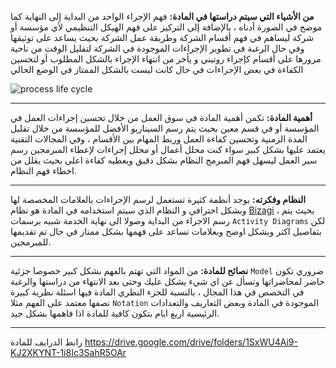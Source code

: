 **من الأشياء التي سيتم دراستها في المادة:** فهم الإجراء الواحد من البداية إلى النهاية كما موضح في الصورة أدناه ،
بالإضافة إلى التركيز على فهم الهيكل التنظيمي لأي مؤسسة أو شركة ليساهم في فهم أقسام الشركة وطريقة عمل الشركة بحيث يساعد
على توثيقها وفي حال الرغبة في تطوير الإجراءات الموجودة في الشركة لتقليل الوقت من ناحية مرورها على أقسام كإجراء روتيني و
يأخر من انتهاء الإجراء بالشكل المطلوب أو لتحسين الكفاءة في بعض الإجراءات في حال كانت ليست بالشكل الممتاز في الوضع الحالي

![process life cycle](https://github.com/DevMoath/docs/raw/master/img/bpm.png)

---
**أهمية المادة:** تكمن أهمية المادة في سوق العمل من خلال تحسين إجراءات العمل في المؤسسة أو في قسم معين بحيث يتم رسم
السيناريو الأفضل للمؤسسة من خلال تقليل المدة الزمنية وتحسين كفاءة العمل وربط المهام بين الأقسام ، وفي المجالات التقنية
يعتمد عليها بشكل كبير سواء كنت محلل أعمال أو محلل إجراءات لإعطاء المبرمجين رسم سير العمل ليسهل فهم المبرمج النظام بشكل
دقيق ويعطيه كفاءة اعلى بحيث يقلل من اخطاء فهم النظام.

---
**النظام وفكرته:** يوجد أنظمة كثيرة تستعمل لرسم الإجراءات بالعلامات المخصصة لها وبشكل احترافي و النظام الذي سيتم
استخدامه في المادة هو نظام  [Bizagi](https://www.bizagi.com/) ، بحيث يتم رسم الاجراء من البداية وصولا الى نهاية الخدمة
شبيه برسمات `Activity Diagrams` لكن بتفاصيل اكثر وبشكل اوضح وبعلامات تساعد على فهمها بشكل ممتاز في حال تم تقديمها
للمبرمجين.

---
**نصائح للمادة:** من المواد التي تهتم بالفهم بشكل كبير خصوصا جزئية `Model` ضروري تكون حاضر لمحاضراتها وتسأل عن اي شيء
يشكل عليك وحتى بعد الانتهاء من دراستها والرغبة في التخصص في هذا المجال ، بالنسبة للجزء النظري المادة فيها اسئلة نظرية
كبيرة نصفها معتمد على الفهم مثلا `Notation` الموجودة في المادة وبعض التعاريف والتعدادات الرئيسية اربع ايام بتكون كافية
للمادة اذا فاهمها بشكل جيد.

---
رابط الدرايف للمادة
https://drive.google.com/drive/folders/1SxWU4Ai9-KJ2XKYNT-1i8Ic3SahR5OAr
